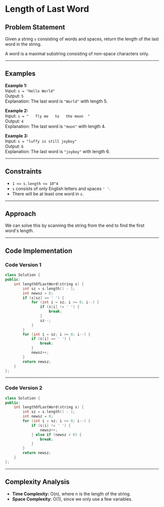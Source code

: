 # Length of Last Word

## Problem Statement

Given a string `s` consisting of words and spaces, return the length of the last word in the string.

A word is a maximal substring consisting of non-space characters only.

---

## Examples

**Example 1:**  
Input: `s = "Hello World"`  
Output: `5`  
Explanation: The last word is `"World"` with length 5.

**Example 2:**  
Input: `s = "   fly me   to   the moon  "`  
Output: `4`  
Explanation: The last word is `"moon"` with length 4.

**Example 3:**  
Input: `s = "luffy is still joyboy"`  
Output: `6`  
Explanation: The last word is `"joyboy"` with length 6.

---

## Constraints

- `1 <= s.length <= 10^4`
- `s` consists of only English letters and spaces `' '`.
- There will be at least one word in `s`.

---

## Approach

We can solve this by scanning the string from the end to find the first word's length.

---

## Code Implementation

### Code Version 1

```cpp
class Solution {
public:
    int lengthOfLastWord(string s) {
        int sz = s.length() - 1;
        int newsz = 0;
        if (s[sz] == ' ') {
            for (int i = sz; i >= 0; i--) {
                if (s[i] != ' ') {
                    break;
                }
                sz--;
            }
        }
        for (int i = sz; i >= 0; i--) {
            if (s[i] == ' ') {
                break;
            }
            newsz++;
        }
        return newsz;
    }
};
```

---

### Code Version 2

```cpp
class Solution {
public:
    int lengthOfLastWord(string s) {
        int sz = s.length() - 1;
        int newsz = 0;
        for (int i = sz; i >= 0; i--) {
            if (s[i] != ' ') {
                newsz++;
            } else if (newsz > 0) {
                break;
            }
        }
        return newsz;
    }
};
```

---

## Complexity Analysis

- **Time Complexity:** O(n), where n is the length of the string.
- **Space Complexity:** O(1), since we only use a few variables.
